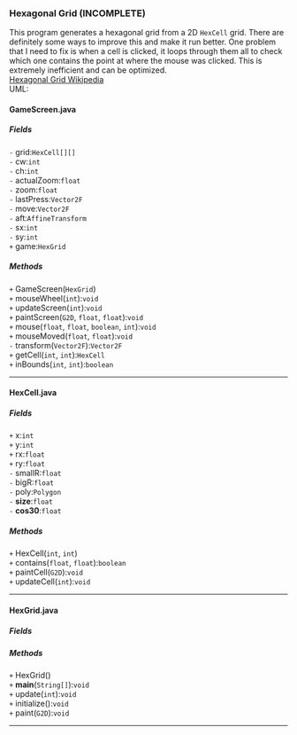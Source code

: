### Hexagonal Grid (INCOMPLETE)
This program generates a hexagonal grid from a 2D `HexCell` grid. There are definitely some ways to improve this and make it run better. One problem that I need to fix is when a cell is clicked, it loops through them all to check which one contains the point at where the mouse was clicked. This is extremely inefficient and can be optimized.  
[Hexagonal Grid Wikipedia](https://en.wikipedia.org/wiki/Hexagonal_tiling)  
UML:
#### GameScreen.java
##### Fields
`-` grid:`HexCell[][]`  
`-` cw:`int`  
`-` ch:`int`  
`-` actualZoom:`float`  
`-` zoom:`float`  
`-` lastPress:`Vector2F`  
`-` move:`Vector2F`  
`-` aft:`AffineTransform`  
`-` sx:`int`  
`-` sy:`int`  
`+` game:`HexGrid`  
##### Methods
`+` GameScreen(`HexGrid`)  
`+` mouseWheel(`int`):`void`  
`+` updateScreen(`int`):`void`  
`+` paintScreen(`G2D`, `float`, `float`):`void`  
`+` mouse(`float`, `float`, `boolean`, `int`):`void`  
`+` mouseMoved(`float`, `float`):`void`  
`-` transform(`Vector2F`):`Vector2F`  
`+` getCell(`int`, `int`):`HexCell`  
`+` inBounds(`int`, `int`):`boolean`
***
#### HexCell.java
##### Fields
`+` x:`int`  
`+` y:`int`  
`+` rx:`float`  
`+` ry:`float`  
`-` smallR:`float`  
`-` bigR:`float`  
`-` poly:`Polygon`  
`-` **size**:`float`  
`-` **cos30**:`float`  
##### Methods
`+` HexCell(`int`, `int`)  
`+` contains(`float`, `float`):`boolean`  
`+` paintCell(`G2D`):`void`  
`+` updateCell(`int`):`void`
***
#### HexGrid.java
##### Fields
##### Methods
`+` HexGrid()  
`+` **main**(`String[]`):`void`  
`+` update(`int`):`void`  
`+` initialize():`void`  
`+` paint(`G2D`):`void`
***